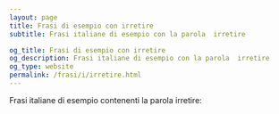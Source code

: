 ```yaml
---
layout: page
title: Frasi di esempio con irretire 
subtitle: Frasi italiane di esempio con la parola  irretire

og_title: Frasi di esempio con irretire 
og_description: Frasi italiane di esempio con la parola  irretire
og_type: website
permalink: /frasi/i/irretire.html
---
```


Frasi italiane di esempio contenenti la parola irretire:


